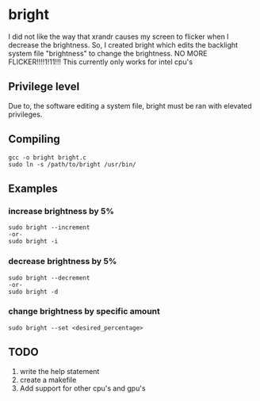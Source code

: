 # bright
I did not like the way that xrandr causes my screen to flicker when I decrease the brightness. So, I created bright which edits the backlight system file "brightness" to change the brightness. NO MORE FLICKER!!!!1!11!!! This currently only works for intel cpu's
## Privilege level
Due to, the software editing a system file, bright must be ran with elevated privileges.
## Compiling
```
gcc -o bright bright.c
sudo ln -s /path/to/bright /usr/bin/
```
## Examples
### increase brightness by 5%
```
sudo bright --increment
-or-
sudo bright -i
```

### decrease brightness by 5%
```
sudo bright --decrement
-or-
sudo bright -d
```
### change brightness by specific amount
```
sudo bright --set <desired_percentage>
```
## TODO
1) write the help statement
2) create a makefile
3) Add support for other cpu's and gpu's 

